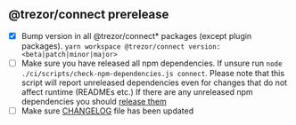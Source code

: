 ## @trezor/connect prerelease

-   [x] Bump version in all @trezor/connect\* packages (except plugin packages). `yarn workspace @trezor/connect version:<beta|patch|minor|major>`
-   [ ] Make sure you have released all npm dependencies. If unsure run `node ./ci/scripts/check-npm-dependencies.js connect`. Please note that this script will report unreleased dependencies even for changes that do not affect runtime (READMEs etc.) If there are any unreleased npm dependencies you should [release them](./npm-packages.md)
-   [ ] Make sure [CHANGELOG](https://github.com/trezor/trezor-suite/blob/develop/packages/connect/CHANGELOG.md) file has been updated
